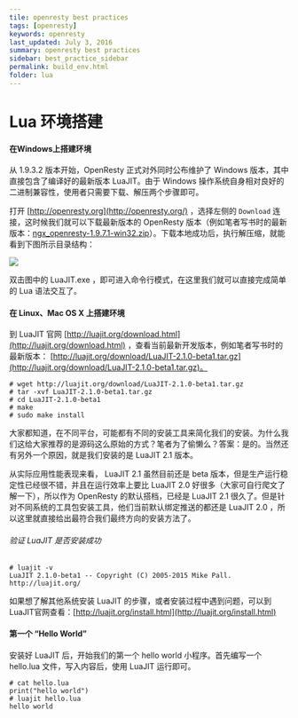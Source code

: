 ```yaml
---
tile: openresty best practices
tags: [openresty]
keywords: openresty
last_updated: July 3, 2016
summary: openresty best practices
sidebar: best_practice_sidebar
permalink: build_env.html
folder: lua
---
```

# Lua 环境搭建

#### 在Windows上搭建环境

从 1.9.3.2 版本开始，OpenResty 正式对外同时公布维护了 Windows 版本，其中直接包含了编译好的最新版本 LuaJIT。由于 Windows 操作系统自身相对良好的二进制兼容性，使用者只需要下载、解压两个步骤即可。

打开 [http://openresty.org](http://openresty.org/) ，选择左侧的 `Download` 连接，这时候我们就可以下载最新版本的 OpenResty 版本（例如笔者写书时的最新版本：[ngx_openresty-1.9.7.1-win32.zip](https://openresty.org/download/ngx_openresty-1.9.7.1-win32.zip)）。下载本地成功后，执行解压缩，就能看到下图所示目录结构：

![](../images/win_luajit.png)

双击图中的 LuaJIT.exe ，即可进入命令行模式，在这里我们就可以直接完成简单的 Lua 语法交互了。

#### 在 Linux、Mac OS X 上搭建环境

到 LuaJIT 官网 [http://luajit.org/download.html](http://luajit.org/download.html) ，查看当前最新开发版本，例如笔者写书时的最新版本： [http://luajit.org/download/LuaJIT-2.1.0-beta1.tar.gz](http://luajit.org/download/LuaJIT-2.1.0-beta1.tar.gz)。

```
# wget http://luajit.org/download/LuaJIT-2.1.0-beta1.tar.gz
# tar -xvf LuaJIT-2.1.0-beta1.tar.gz
# cd LuaJIT-2.1.0-beta1
# make
# sudo make install
```

大家都知道，在不同平台，可能都有不同的安装工具来简化我们的安装。为什么我们这给大家推荐的是源码这么原始的方式？笔者为了偷懒么？答案：是的。当然还有另外一个原因，就是我们安装的是 LuaJIT 2.1 版本。

从实际应用性能表现来看， LuaJIT 2.1 虽然目前还是 beta 版本，但是生产运行稳定性已经很不错，并且在运行效率上要比 LuaJIT 2.0 好很多（大家可自行爬文了解一下），所以作为 OpenResty 的默认搭档，已经是 LuaJIT 2.1 很久了。但是针对不同系统的工具包安装工具，他们当前默认绑定推送的都还是 LuaJIT 2.0 ，所以这里就直接给出最符合我们最终方向的安装方法了。

###### 验证 LuaJIT 是否安装成功

```
# luajit -v
LuaJIT 2.1.0-beta1 -- Copyright (C) 2005-2015 Mike Pall.
http://luajit.org/
```

如果想了解其他系统安装 LuaJIT 的步骤，或者安装过程中遇到问题，可以到LuaJIT官网查看：[http://luajit.org/install.html](http://luajit.org/install.html)

#### 第一个 “Hello World”

安装好 LuaJIT 后，开始我们的第一个 hello world 小程序。首先编写一个 hello.lua 文件，写入内容后，使用 LuaJIT 运行即可。

```
# cat hello.lua
print("hello world")
# luajit hello.lua
hello world
```

